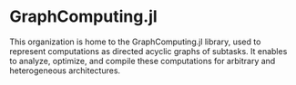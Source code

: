# GraphComputing.jl

This organization is home to the GraphComputing.jl library, used to represent computations as directed acyclic graphs of subtasks. It enables to analyze, optimize, and compile these computations for arbitrary and heterogeneous architectures.
